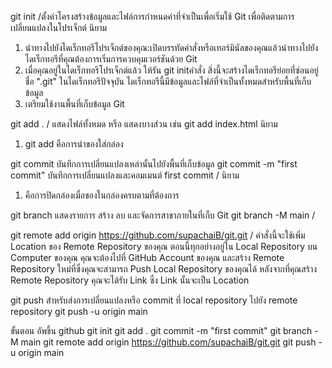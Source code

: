 git init 
/ตั้งค่าโครงสร้างข้อมูลและไฟล์การกำหนดค่าที่จำเป็นเพื่อเริ่มใช้ Git เพื่อติดตามการเปลี่ยนแปลงในโปรเจ็กต์
นิยาม
1. นำทางไปยังไดเร็กทอรีโปรเจ็กต์ของคุณ:เปิดบรรทัดคำสั่งหรือเทอร์มินัลของคุณแล้วนำทางไปยังไดเร็กทอรีที่คุณต้องการเริ่มการควบคุมเวอร์ชันด้วย Git
2. เมื่อคุณอยู่ในไดเร็กทอรีโปรเจ็กต์แล้ว ให้รัน git initคำสั่ง สิ่งนี้จะสร้างไดเร็กทอรีย่อยที่ซ่อนอยู่ชื่อ ".git"
ในไดเร็กทอรีปัจจุบัน ไดเร็กทอรีนี้มีข้อมูลและไฟล์ที่จำเป็นทั้งหมดสำหรับพื้นที่เก็บข้อมูล
3. เตรียมใช้งานพื้นที่เก็บข้อมูล Git

git add .
/ แสดงไฟล์ทั้งหมด หรือ แสดงบางส่วน เช่น git add index.html
นิยาม
1. git add คือการนำของใส่กล่อง
   
git commit บันทึกการเปลี่ยนแปลงเหล่านั้นไปยังพื้นที่เก็บข้อมูล
git commit -m "first commit" บันทึกการเปลี่ยนแปลงและคอมเมนต์ first commit
/ 
นิยาม
1. คือการปิดกล่องเมื่อของในกล่องครบตามที่ต้องการ

git branch แสดงรายการ สร้าง ลบ และจัดการสาขาภายในที่เก็บ Git
git branch -M main
/ 

git remote add origin https://github.com/supachaiB/git.git
/ คำสั่งนี้จะใช้เพิ่ม Location ของ Remote Repository ของคุณ ตอนนี้ทุกอย่างอยู่ใน Local Repository บน Computer ของคุณ 
คุณจะต้องไปที่ GitHub Account ของคุณ และสร้าง Remote Repository ใหม่ที่ซึ่งคุณจะสามารถ Push Local Repository ของคุณได้ หลังจากที่คุณสร้าง Remote Repository 
คุณจะได้รับ Link ซึ่ง Link นั้นจะเป็น Location

git push สำหรับส่งการเปลี่ยนแปลงหรือ commit ที่ local repository ไปยัง remote repository
git push -u origin main


ขั้นตอน อัพขึ้น github
git init 
git add .
git commit -m "first commit"
git branch -M main
git remote add origin https://github.com/supachaiB/git.git
git push -u origin main
